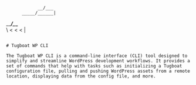                 __/___            
          _____/______|           
  _______/_____\_______\_____     
  \              < < <       |    
~~~~~~~~~~~~~~~~~~~~~~~~~~~~~~~~~~

# Tugboat WP CLI

The Tugboat WP CLI is a command-line interface (CLI) tool designed to simplify and streamline WordPress development workflows. It provides a set of commands that help with tasks such as initializing a Tugboat configuration file, pulling and pushing WordPress assets from a remote location, displaying data from the config file, and more.

